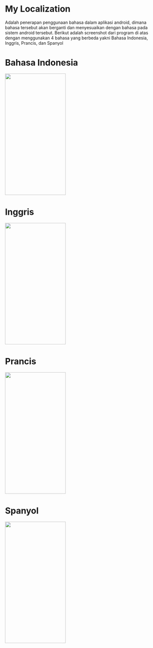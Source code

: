 # My Localization
Adalah penerapan penggunaan bahasa dalam aplikasi android, dimana bahasa tersebut akan berganti dan menyesuaikan dengan bahasa pada sistem
android tersebut. Berikut adalah screenshot dari program di atas dengan menggunakan 4 bahasa yang berbeda yakni Bahasa Indonesia, Inggris,
Prancis, dan Spanyol

# Bahasa Indonesia
<img src="https://user-images.githubusercontent.com/43690617/69815694-712daf80-1229-11ea-9258-dd6c77d46d1c.jpeg" width="200" height="400">

# Inggris
<img src="https://user-images.githubusercontent.com/43690617/69815813-b18d2d80-1229-11ea-9412-8825589a58d8.jpeg" width="200" height="400">

# Prancis
<img src="https://user-images.githubusercontent.com/43690617/69815763-9ae6d680-1229-11ea-877c-6e89fbca4859.jpeg" width="200" height="400">

# Spanyol
<img src="https://user-images.githubusercontent.com/43690617/69815767-9cb09a00-1229-11ea-9501-f3d5debf83cb.jpeg" width="200" height="400">

